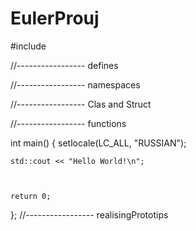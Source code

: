 # EulerProuj
#include <iostream>

//----------------- defines

//----------------- namespaces

//----------------- Clas and Struct

//----------------- functions

int main()
{
	setlocale(LC_ALL, "RUSSIAN");

	std::cout << "Hello World!\n";



	return 0;
};
//----------------- realisingPrototips
